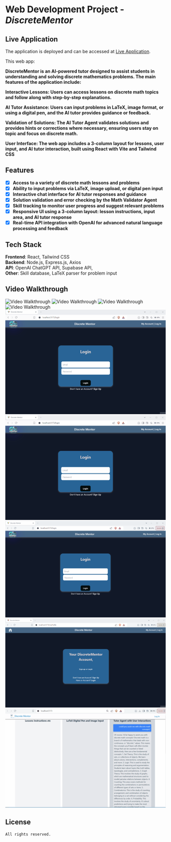 # Web Development Project - *DiscreteMentor*

## Live Application

The application is deployed and can be accessed at [Live Application](https://discrete-mentor-16b9a1c9e019.herokuapp.com/).

This web app: 

**DiscreteMentor is an AI-powered tutor designed to assist students in understanding and solving discrete mathematics problems. The main features of the application include:**  
  
**Interactive Lessons: Users can access lessons on discrete math topics and follow along with step-by-step explanations.**  
  
**AI Tutor Assistance: Users can input problems in LaTeX, image format, or using a digital pen, and the AI tutor provides guidance or feedback.**  
  
**Validation of Solutions: The AI Tutor Agent validates solutions and provides hints or corrections where necessary, ensuring users stay on topic and focus on discrete math.**  
  
**User Interface: The web app includes a 3-column layout for lessons, user input, and AI tutor interaction, built using React with Vite and Tailwind CSS**  
  
## Features

- [X] **Access to a variety of discrete math lessons and problems**
- [X] **Ability to input problems via LaTeX, image upload, or digital pen input**
- [X] **Interactive chat interface for AI tutor responses and guidance**
- [X] **Solution validation and error checking by the Math Validator Agent**
- [X] **Skill tracking to monitor user progress and suggest relevant problems**
- [X] **Responsive UI using a 3-column layout: lesson instructions, input area, and AI tutor response**
- [X] **Real-time API integration with OpenAI for advanced natural language processing and feedback**
  
## Tech Stack

**Frontend**: React, Tailwind CSS  
**Backend**: Node.js, Express.js, Axios  
**API**: OpenAI ChatGPT API, Supabase API,  
**Other**: Skill database, LaTeX parser for problem input  

## Video Walkthrough

![Video Walkthrough](./public/demo9.gif)
![Video Walkthrough](./public/demo8.gif)
![Video Walkthrough](./public/demo7.gif) 
![Video Walkthrough](./public/demo6.gif)  
![Video Walkthrough](./public/demo5.gif)  
![Video Walkthrough](./public/demo4.gif)  
![Video Walkthrough](./public/demo3.gif)  
![Video Walkthrough](./public/demo2.gif)  
![Video Walkthrough](./public/demo1.gif)  

## License

    All rights reserved.
